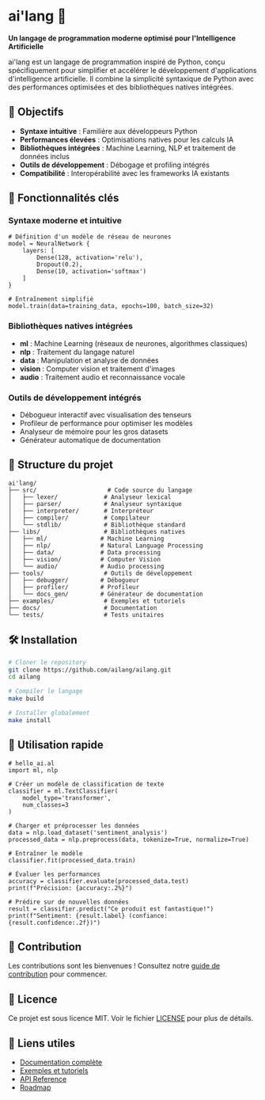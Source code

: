 # ai'lang 🤖

**Un langage de programmation moderne optimisé pour l'Intelligence Artificielle**

ai'lang est un langage de programmation inspiré de Python, conçu spécifiquement pour simplifier et accélérer le développement d'applications d'intelligence artificielle. Il combine la simplicité syntaxique de Python avec des performances optimisées et des bibliothèques natives intégrées.

## 🎯 Objectifs

- **Syntaxe intuitive** : Familière aux développeurs Python
- **Performances élevées** : Optimisations natives pour les calculs IA
- **Bibliothèques intégrées** : Machine Learning, NLP et traitement de données inclus
- **Outils de développement** : Débogage et profiling intégrés
- **Compatibilité** : Interopérabilité avec les frameworks IA existants

## 🚀 Fonctionnalités clés

### Syntaxe moderne et intuitive
```ailang
# Définition d'un modèle de réseau de neurones
model = NeuralNetwork {
    layers: [
        Dense(128, activation='relu'),
        Dropout(0.2),
        Dense(10, activation='softmax')
    ]
}

# Entraînement simplifié
model.train(data=training_data, epochs=100, batch_size=32)
```

### Bibliothèques natives intégrées
- **ml** : Machine Learning (réseaux de neurones, algorithmes classiques)
- **nlp** : Traitement du langage naturel
- **data** : Manipulation et analyse de données
- **vision** : Computer vision et traitement d'images
- **audio** : Traitement audio et reconnaissance vocale

### Outils de développement intégrés
- Débogueur interactif avec visualisation des tenseurs
- Profileur de performance pour optimiser les modèles
- Analyseur de mémoire pour les gros datasets
- Générateur automatique de documentation

## 📁 Structure du projet

```
ai'lang/
├── src/                    # Code source du langage
│   ├── lexer/             # Analyseur lexical
│   ├── parser/            # Analyseur syntaxique
│   ├── interpreter/       # Interpréteur
│   ├── compiler/          # Compilateur
│   └── stdlib/            # Bibliothèque standard
├── libs/                  # Bibliothèques natives
│   ├── ml/               # Machine Learning
│   ├── nlp/              # Natural Language Processing
│   ├── data/             # Data processing
│   ├── vision/           # Computer Vision
│   └── audio/            # Audio processing
├── tools/                 # Outils de développement
│   ├── debugger/         # Débogueur
│   ├── profiler/         # Profileur
│   └── docs_gen/         # Générateur de documentation
├── examples/              # Exemples et tutoriels
├── docs/                  # Documentation
└── tests/                 # Tests unitaires
```

## 🛠️ Installation

```bash
# Cloner le repository
git clone https://github.com/ailang/ailang.git
cd ailang

# Compiler le langage
make build

# Installer globalement
make install
```

## 📖 Utilisation rapide

```ailang
# hello_ai.al
import ml, nlp

# Créer un modèle de classification de texte
classifier = ml.TextClassifier(
    model_type='transformer',
    num_classes=3
)

# Charger et préprocesser les données
data = nlp.load_dataset('sentiment_analysis')
processed_data = nlp.preprocess(data, tokenize=True, normalize=True)

# Entraîner le modèle
classifier.fit(processed_data.train)

# Évaluer les performances
accuracy = classifier.evaluate(processed_data.test)
print(f"Précision: {accuracy:.2%}")

# Prédire sur de nouvelles données
result = classifier.predict("Ce produit est fantastique!")
print(f"Sentiment: {result.label} (confiance: {result.confidence:.2f})")
```

## 🤝 Contribution

Les contributions sont les bienvenues ! Consultez notre [guide de contribution](docs/CONTRIBUTING.md) pour commencer.

## 📄 Licence

Ce projet est sous licence MIT. Voir le fichier [LICENSE](LICENSE) pour plus de détails.

## 🔗 Liens utiles

- [Documentation complète](docs/)
- [Exemples et tutoriels](examples/)
- [API Reference](docs/api/)
- [Roadmap](docs/ROADMAP.md)